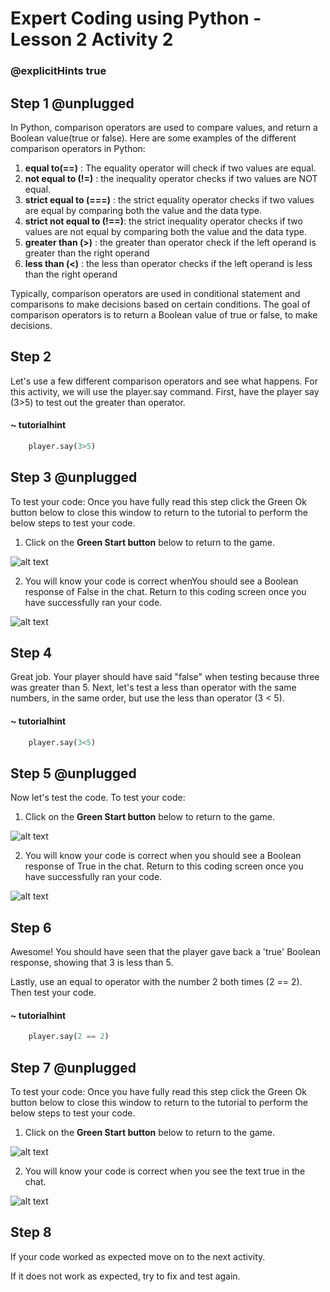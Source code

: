 # Expert Coding using Python - Lesson 2 Activity 2
### @explicitHints true


## Step 1 @unplugged

In Python, comparison operators are used to compare values, and return a Boolean value(true or false). Here are some examples of the different comparison operators in Python:

1. **equal to(==)** : The equality operator will check if two values are equal.
2. **not equal to (!=)** : the inequality operator checks if two values are NOT equal.
3. **strict equal to (===)** : the strict equality operator checks if two values are equal by comparing both the value and the data type.
4. **strict not equal to (!==)**: the strict inequality operator checks if two values are not equal by comparing both the value and the data type.
5. **greater than (>)** : the greater than operator check if the left operand is greater than the right operand
6. **less than (<)** : the less than operator checks if the left operand is less than the right operand

Typically, comparison operators are used in conditional statement and comparisons to make decisions based on certain conditions. The goal of comparison operators is to return a Boolean value of true or false, to make decisions. 

## Step 2

Let's use a few different comparison operators and see what happens. For this activity, we will use the player.say command. First, have the player say (3>5) to test out the greater than operator. 

#### ~ tutorialhint
```python
    player.say(3>5)
```

## Step 3 @unplugged
 To test your code:
Once you have fully read this step click the Green Ok button below to close this window to return to the tutorial to perform the below steps to test your code.

1. Click on the **Green Start button** below to return to the game.

  
![alt text](https://expertjs.codingcredentials.com/Lesson1/1.1/1.JPG?raw=true  "Start")

  
2. You will know your code is correct whenYou should see a Boolean response  of False in the chat. Return to this coding screen once you have successfully ran your code. 

 ![alt text](https://expertjs.codingcredentials.com/Lesson2/2.1/2.2.png?raw=true "Code")

## Step 4

Great job. Your player should have said "false" when testing because three was greater than 5. 
Next, let's test a less than operator with the same numbers, in the same order, but use the less than operator (3 < 5). 

#### ~ tutorialhint
```python
    player.say(3<5)
```


## Step 5 @unplugged
Now let's test the code.
To test your code:

1. Click on the **Green Start button** below to return to the game.

  
![alt text](https://expertjs.codingcredentials.com/Lesson1/1.1/1.JPG?raw=true  "Start")

  
2. You will know your code is correct when you should see a Boolean response  of True in the chat. Return to this coding screen once you have successfully ran your code. 

 ![alt text](https://expertjs.codingcredentials.com/Lesson2/2.1/2.2.1.png?raw=true "Code")


## Step 6

Awesome! You should have seen that the player gave back a 'true' Boolean response, showing that 3 is less than 5. 

Lastly, use an equal to operator with the number 2 both times (2 == 2).  Then test your code. 

#### ~ tutorialhint
```python
    player.say(2 == 2)
```

## Step 7 @unplugged

To test your code:
Once you have fully read this step click the Green Ok button below to close this window to return to the tutorial to perform the below steps to test your code.

1. Click on the **Green Start button** below to return to the game.

  

![alt text](https://expertjs.codingcredentials.com/Lesson1/1.1/1.JPG?raw=true  "Start")
 

2. You will know your code is correct when you see the text true in the chat. 
 
![alt text](https://expertjs.codingcredentials.com/Lesson2/2.1/2.2.1.png?raw=true "Code")


## Step 8

If your code worked as expected move on to the next activity.
  
If it does not work as expected, try to fix and test again.



